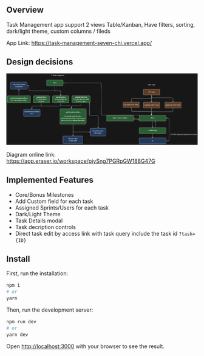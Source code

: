 ## Overview

Task Management app support 2 views Table/Kanban, Have filters, sorting, dark/light theme, custom columns / fileds

App Link: https://task-management-seven-chi.vercel.app/

## Design decisions

![Design Diagram](public/diagram.png)

Diagram online link: https://app.eraser.io/workspace/piySng7PGRpGW188G47G

## Implemented Features

- Core/Bonus Milestones
- Add Custom field for each task
- Assigned Sprints/Users for each task
- Dark/Light Theme
- Task Details modal
- Task decription controls
- Direct task edit by access link with task query include the task id `?task={ID}`

## Install

First, run the installation:

```bash
npm i
# or
yarn
```

Then, run the development server:

```bash
npm run dev
# or
yarn dev
```

Open [http://localhost:3000](http://localhost:3000) with your browser to see the result.
